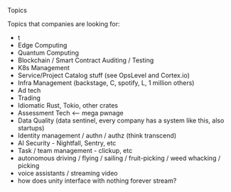 Topics

Topics that companies are looking for:

- t
- Edge Computing
- Quantum Computing
- Blockchain / Smart Contract Auditing / Testing
- K8s Management
- Service/Project Catalog stuff (see OpsLevel and Cortex.io)
- Infra Management (backstage, C, spotify, L, 1 million others)
- Ad tech
- Trading
- Idiomatic Rust, Tokio, other crates
- Assessment Tech <-- mega pwnage
- Data Quality (data sentinel, every company has a system like this, also startups)
- Identity management / authn / authz (think transcend)
- AI Security - Nightfall, Sentry, etc
- Task / team management - clickup, etc
- autonomous driving / flying / sailing / fruit-picking / weed whacking / picking
- voice assistants / streaming video
- how does unity interface with nothing forever stream?